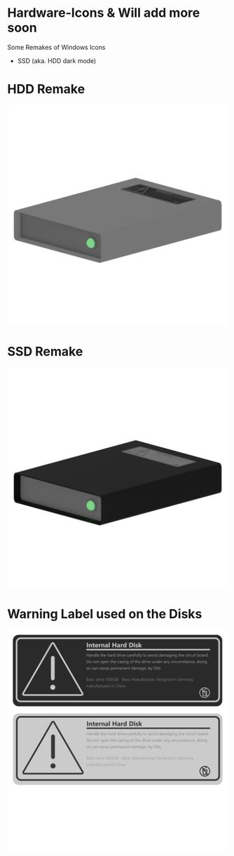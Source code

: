 # Hardware-Icons & Will add more soon
Some Remakes of Windows Icons
+ SSD (aka. HDD dark mode)


# HDD Remake
![hdd](https://github.com/L30ZMine/Hardware-Icons/blob/main/HDD/HDD_512.png)

# SSD Remake
![SSD](https://github.com/L30ZMine/Hardware-Icons/blob/main/SSD/SSD_512.png)

# Warning Label used on the Disks
![warning label](https://github.com/L30ZMine/Hardware-Icons/blob/main/Blender%20Labels/Warning%20Labels.png)
